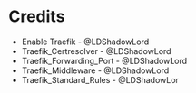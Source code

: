 # Credits
* Enable Traefik - @LDShadowLord
* Traefik_Certresolver - @LDShadowLord
* Traefik_Forwarding_Port - @LDShadowLord
* Traefik_Middleware - @LDShadowLord
* Traefik_Standard_Rules - @LDShadowLor
